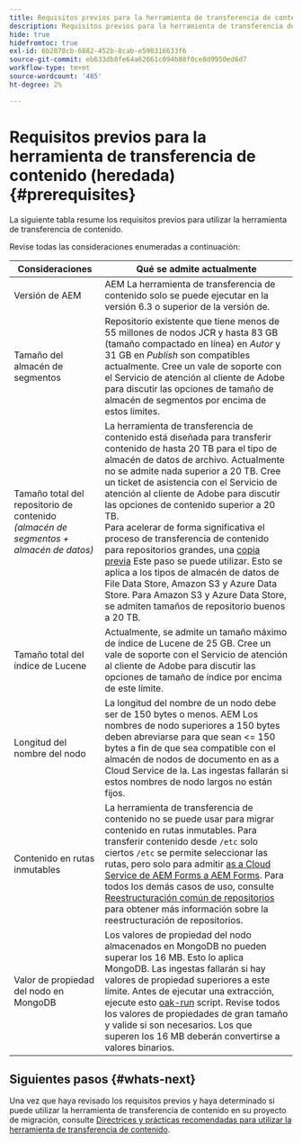```yaml
---
title: Requisitos previos para la herramienta de transferencia de contenido (heredada)
description: Requisitos previos para la herramienta de transferencia de contenido
hide: true
hidefromtoc: true
exl-id: 6b2878cb-6882-452b-8cab-e590316633f6
source-git-commit: eb633db8fe64a62661c094b88f0ce8d9950ed6d7
workflow-type: tm+mt
source-wordcount: '485'
ht-degree: 2%

---
```


# Requisitos previos para la herramienta de transferencia de contenido (heredada) {#prerequisites}

La siguiente tabla resume los requisitos previos para utilizar la herramienta de transferencia de contenido.

Revise todas las consideraciones enumeradas a continuación:

| Consideraciones | Qué se admite actualmente |
|--- |--- |
| Versión de AEM | AEM La herramienta de transferencia de contenido solo se puede ejecutar en la versión 6.3 o superior de la versión de. |
| Tamaño del almacén de segmentos | Repositorio existente que tiene menos de 55 millones de nodos JCR y hasta 83 GB (tamaño compactado en línea) en *Autor* y 31 GB en *Publish* son compatibles actualmente. Cree un vale de soporte con el Servicio de atención al cliente de Adobe para discutir las opciones de tamaño de almacén de segmentos por encima de estos límites. |
| Tamaño total del repositorio de contenido <br>*(almacén de segmentos + almacén de datos)* | La herramienta de transferencia de contenido está diseñada para transferir contenido de hasta 20 TB para el tipo de almacén de datos de archivo. Actualmente no se admite nada superior a 20 TB. Cree un ticket de asistencia con el Servicio de atención al cliente de Adobe para discutir las opciones de contenido superior a 20 TB. <br>Para acelerar de forma significativa el proceso de transferencia de contenido para repositorios grandes, una [copia previa](https://experienceleague.adobe.com/docs/experience-manager-cloud-service/moving/cloud-migration/content-transfer-tool/handling-large-content-repositories.html?lang=en#setting-up-pre-copy-step) Este paso se puede utilizar. Esto se aplica a los tipos de almacén de datos de File Data Store, Amazon S3 y Azure Data Store. Para Amazon S3 y Azure Data Store, se admiten tamaños de repositorio buenos a 20 TB. |
| Tamaño total del índice de Lucene | Actualmente, se admite un tamaño máximo de índice de Lucene de 25 GB. Cree un vale de soporte con el Servicio de atención al cliente de Adobe para discutir las opciones de tamaño de índice por encima de este límite. |
| Longitud del nombre del nodo | La longitud del nombre de un nodo debe ser de 150 bytes o menos. AEM Los nombres de nodo superiores a 150 bytes deben abreviarse para que sean &lt;= 150 bytes a fin de que sea compatible con el almacén de nodos de documento en as a Cloud Service de la. Las ingestas fallarán si estos nombres de nodo largos no están fijos. |
| Contenido en rutas inmutables | La herramienta de transferencia de contenido no se puede usar para migrar contenido en rutas inmutables. Para transferir contenido desde `/etc` solo ciertos `/etc` se permite seleccionar las rutas, pero solo para admitir [as a Cloud Service de AEM Forms a AEM Forms](https://experienceleague.adobe.com/docs/experience-manager-forms-cloud-service/forms/migrate-to-forms-as-a-cloud-service.html?lang=en#paths-of-various-aem-forms-specific-assets). Para todos los demás casos de uso, consulte [Reestructuración común de repositorios](https://experienceleague.adobe.com/docs/experience-manager-65/deploying/restructuring/all-repository-restructuring-in-aem-6-5.html) para obtener más información sobre la reestructuración de repositorios. |
| Valor de propiedad del nodo en MongoDB | Los valores de propiedad del nodo almacenados en MongoDB no pueden superar los 16 MB. Esto lo aplica MongoDB. Las ingestas fallarán si hay valores de propiedad superiores a este límite. Antes de ejecutar una extracción, ejecute esto [oak-run](https://repo1.maven.org/maven2/org/apache/jackrabbit/oak-run/1.38.0/oak-run-1.38.0.jar) script. Revise todos los valores de propiedades de gran tamaño y valide si son necesarios. Los que superen los 16 MB deberán convertirse a valores binarios. |

## Siguientes pasos {#whats-next}

Una vez que haya revisado los requisitos previos y haya determinado si puede utilizar la herramienta de transferencia de contenido en su proyecto de migración, consulte [Directrices y prácticas recomendadas para utilizar la herramienta de transferencia de contenido](https://experienceleague.adobe.com/docs/experience-manager-cloud-service/moving/cloud-migration/content-transfer-tool/guidelines-best-practices-content-transfer-tool.html?lang=en).
